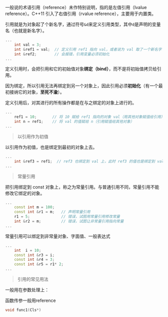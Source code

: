 一般说的术语引用（reference）未作特别说明，指的是左值引用（lvalue reference）。C++11 引入了右值引用（rvalue reference），主要用于内置类。

引用就是为对象起了个新名字，通过符号`&d`来定义引用类型，其中`d`是声明的变量名（也就是新名字）。

```c++
...
    int val = 3;           
	int &ref1 = val;  // 定义引用 ref1 指向 val，或者说为 val 取了一个新名字 ref1
	int &ref2;        // 会报错，引用变量必须初始化
...
```

定义引用时，会把引用和它的初始值对象**绑定（bind）**，而不是将初始值拷贝给引用。



因为绑定，所以引用无法再绑定到另一个对象上，因此引用必须**初始化**（有一个最初接纳它的对象，**至死不渝**）。



定义引用后，对其进行的所有操作都是在与之绑定的对象上进行的。

```c++
...
    ref1 = 10;       // 将 10 赋给 ref1 指向的对象 val（用其他对象赋值给引用）
	int n = ref1;    // 将 val 的值赋给 n（引用赋值给其他对象）
...
```



> 以引用作为初值

以引用作为初值，也是绑定到最初的对象上去。

``` c++
...
    int &ref3 = ref1;  // ref3 也绑定到 val 上，此时 ref3 的值也是绑定到 val 上，为 10	
...
```



> 常量引用

把引用绑定到 const 对象上，称之为常量引用。与普通引用不同，常量引用不能修改它绑定的对象。

```c++
...
    const int m = 100;
	const int &r1 = m;   // 声明常量引用
	r1 = 5;              // 错误，试图用常量引用修改常量
	int &r2 = m;         // 错误，试图让非常量引用指向常量
...
```



常量引用可以绑定到非常量对象、字面值、一般表达式

```c++
...
    int  i = 10;
	const int &r3 = i;
	const int &r4 = 3;
	const int &r5 = r1* 2;
...
```



> 引用的常见用法

一般用在参数处理上：

函数传参一般用reference

```c++
void func1(Cls*)
```



